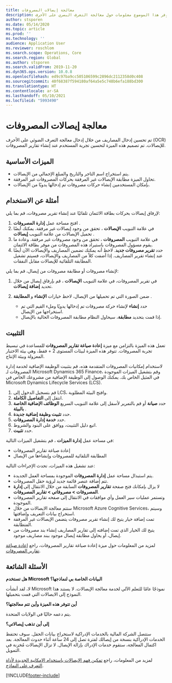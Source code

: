 ```yaml
---
title: معالجة إيصالات المصروفات
description: يوفر هذا الموضوع معلومات حول معالجة التعرف البصري على الأحرف (OCR) للإيصالات. تم تصميم هذه الميزة لتحسين تجربة المستخدم عند إنشاء تقارير المصروفات في Microsoft Dynamics 365 Finance.
author: stsporen
ms.date: 05/14/2020
ms.topic: article
ms.prod: ''
ms.technology: ''
audience: Application User
ms.reviewer: roschlom
ms.search.scope: Operations, Core
ms.search.region: Global
ms.author: stsporen
ms.search.validFrom: 2019-11-20
ms.dyn365.ops.version: 10.0.8
ms.openlocfilehash: ed9c97ba9cc505106599c2896dc2112358d0c408
ms.sourcegitcommit: 40f68387f594180af64a5e5c748b6efa188bd300
ms.translationtype: HT
ms.contentlocale: ar-SA
ms.lasthandoff: 05/10/2021
ms.locfileid: "5993490"
---
```

# <a name="expense-receipt-processing"></a>معالجة إيصالات المصروفات

تم تحسين إدخال المصاريف من خلال إدخال معالجة التعرف الضوئي على الأحرف (OCR) للإيصالات. تم تصميم هذه الميزة لتحسين تجربة المستخدم عند إنشاء تقارير المصروفات.

## <a name="key-features"></a>الميزات الأساسية

- يتم استخراج اسم التاجر والتاريخ والمبلغ الإجمالي من الإيصالات.
- تحاول الميزة مطابقة الإيصالات غير المرفقة بحركات المصروفات غير المرفقة.
- بإمكان المستخدمين إنشاء حركات مصروفات تم إدخالها يدويًا من الإيصالات.

## <a name="usage-examples"></a>أمثلة عن الاستخدام

لإرفاق إيصالات بحركات بطاقة الائتمان تلقائيًا عند إنشاء تقرير مصروفات، قم بما يلي:

  1. افتح مساحة عمل **إدارة المصروفات** .
  2. في علامة التبويب **الإيصالات** ، تحقق من وجود إيصالات غير مرفقة. يمكنك أيضًا تحميل الإيصالات من علامة التبويب **إيصالات** .
  3. في علامة التبويب **المصروفات** ، تحقق من وجود مصروفات غير مرفقة. وعادة ما يقوم مسؤول المصروفات باستيراد هذه المصروفات من موفر بطاقة الائتمان.
  4. حدد **تقرير مصروفات جديد**. لاحظ أنه يمكنك تضمين المصاريف والإيصالات الآن أيضًا عند إنشاء تقرير المصاريف. إذا أضفت كلاً من المصاريف والإيصالات، فسيتم تشغيل المطابقة التلقائية للإيصالات مقابل النفقات.

لإنشاء مصروفات أو مطابقة مصروفات من إيصال، قم بما يلي:

  1. في تقرير المصروفات، في علامة التبويب **الإيصالات** ، قم بإرفاق إيصال من خلال تحديد **إضافة إيصالات**.
  2. ضمن الصورة التي تم تحميلها من الإيصال، لاحظ خيارات **الإنشاء** و **المطابقة** .

      - حدد **إنشاء** لإنشاء حركة مصروفات تم إدخالها يدويًا وملء القيم التي تم استخراجها من الإيصال.
      - إذا قمت بتحديد **مطابقة**، سيحاول النظام مطابقة المصروفات الحالية بالإيصال.

## <a name="installation"></a>التثبيت

تعمل هذه الميزة بالتزامن مع ميزة **إعادة صياغة تقارير المصروفات** للمساعدة في تبسيط تجربة المصروفات. تتوفر هذه الميزة لبيئات المستوى 2 + فقط، وهي بيئة الاختبار المعزولة وبيئة الإنتاج.

لاستخدام إمكانيات المصروفات المتقدمة هذه، قم بتثبيت الوظيفة الإضافية لخدمة إدارة المصروفات لـ Microsoft Dynamics 365 Finance، وقم بتشغيل الميزات الموجودة في المثيل الخاص بك. يمكنك الوصول إلى الوظيفة الإضافية من مشروعك الخاص في Microsoft Dynamics Lifecycle Services (LCS).

1. قم بتسجيل الدخول إلى LCS، وافتح البيئة المطلوبة.
2. انتقل إلى **التفاصيل الكاملة**.
3. حدد **صيانة** أو قم بالتمرير لأسفل إلى علامة التبويب السريع **الوظائف الإضافية الخاصة بالبيئة** .
4. حدد **تثبيت وظيفة إضافية جديدة**.
5. حدد **خدمة إدارة المصروفات**.
6. اتبع دليل التثبيت، ووافق على البنود والشروط.
7. حدد **تثبيت**.

في مساحة عمل **إدارة الميزات** ، قم بتشغيل الميزات التالية:

- إعادة صياغة تقارير المصروفات
- المطابقة التلقائية للمصروفات وإنشاءها من الإيصال

عند تشغيل هذه الميزات، تحدث الإجراءات التالية:

- يتم استبدال مساحة عمل **إدارة المصروفات** الموجودة بمساحة العمل الجديدة.
- تتم إضافة عنصر قائمة جديد لرؤية حقل المصروفات.
- لا يزال بإمكانك فتح صفحة **تقارير المصروفات** السابقة من خلال الانتقال إلى **إدارة المصروفات > مصروفاتي > تقارير المصروفات**.
- وتستمر عمليات سير العمل وأي موافقات في الانتقال إلى صفحه تقارير المصروفات الموجودة.
- ستتم معالجة الايصالات من خلال Microsoft Azure Cognitive Services، وسيتم استخراج بيانات التعريف وإضافتها.
- تمت إضافة خيار يتيح لك إنشاء تقرير مصروفات يتضمن الإيصالات غير المرفقة المتطابقة.
- يتيح لك الخيار الذي تمت إضافته إلى تقارير المصاريف إنشاء بند مصروفات من إيصال، أو يحاول مطابقة إيصال موجود ببند مصاريف موجود.

لمزيد من المعلومات حول ميزة إعادة صياغة تقارير المصروفات، راجع [إعادة صياغة تقارير المصروفات](ExpenseWorkspaceNew.md).

## <a name="frequently-asked-questions"></a>الأسئلة الشائعة

**هل تستخدم Microsoft البيانات الخاصة بي لنماذجها؟**

لا، لقد أنشأت Microsoft نموذجًا عامًا للتعلم الآلي لخدمة معالجة الإيصالات. لا يستند هذا النموذج إلى الايصالات التي قمت بتحميلها.

**أين تتوفر هذه الميزة وأين تتم معالجتها؟**

يتم دعمه حاليًا في الولايات المتحدة.

**إلى أين تذهب إيصالاتي؟**

ستتصل الشركة المالية بالخدمات الإدراكية لاستخراج بيانات الحقل. سوف تحتفظ الخدمات الإدراكية بنسخة من إيصالك لفترة تصل إلى 24 ساعة أثناء حدوث المعالجة. بعد اكتمال المعالجة، ستقوم خدمات الإدراك بإزالة الإيصال. لا تزال الإيصالات مُخزنة في التمويل.

لمزيد من المعلومات، راجع [تمكين فهم الإيصالات باستخدام الإمكانية الجديدة لأداة التعرف على النماذج](https://azure.microsoft.com/blog/enable-receipt-understanding-with-form-recognizer-s-new-capability/).


[!INCLUDE[footer-include](../includes/footer-banner.md)]